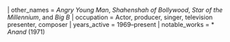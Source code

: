 | other_names = _Angry Young Man_, _Shahenshah of Bollywood_, _Star of the Millennium_, and _Big B_ | occupation = Actor, producer, singer, television presenter, composer | years_active = 1969–present | notable_works = * _Anand_ (1971)
